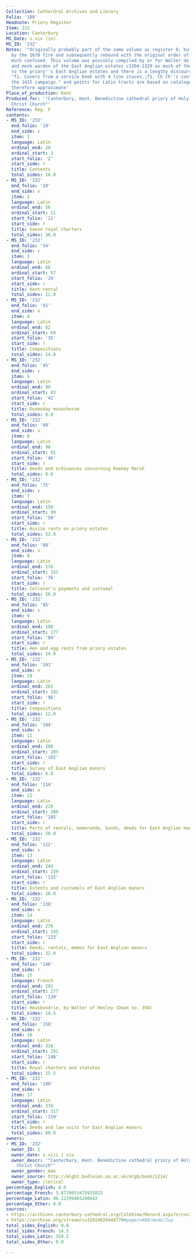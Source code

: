 ```yaml
---
Collection: Catherdral Archives and Library
Folia: '188'
Headnote: Priory Register
Item: 222
Location: Canterbury
MS_Date: s.xiv (in)
MS_ID: '232'
Notes: '"Originally probably part of the same volume as register O, but much damaged
  by the 1670 fire and subsequently rebound with the original order of the folios
  much confused. This volume was possibly compiled by or for Walter de Norwich, cellarer
  and monk warden of the East Anglian estates c1304-1329 as much of the material pertains
  to the priory''s East Anglian estates and there is a lengthy discourse on the cellarer.";
  "fi. Covers from a service book with 4 line staves.;f1. Ch Ch''s contribution to
  the 1415 campaign." end points for Latin tracts are based on catalogue entries and
  therefore approximate'
Place_of_production: Kent
Produced_for: '"Canterbury, Kent. Benedictine cathedral priory of Holy Trinity or
  Christ Church"'
Reference: Reg. P
contents:
- MS_ID: '232'
  end_folio: '10'
  end_side: v
  item: 1
  language: Latin
  ordinal_end: 20
  ordinal_start: 3
  start_folio: '2'
  start_side: r
  title: Contents
  total_sides: 18.0
- MS_ID: '232'
  end_folio: '28'
  end_side: v
  item: 2
  language: Latin
  ordinal_end: 56
  ordinal_start: 21
  start_folio: '11'
  start_side: r
  title: Saxon royal charters
  total_sides: 36.0
- MS_ID: '232'
  end_folio: '34'
  end_side: v
  item: 3
  language: Latin
  ordinal_end: 68
  ordinal_start: 57
  start_folio: '29'
  start_side: r
  title: Kent rental
  total_sides: 12.0
- MS_ID: '232'
  end_folio: '41'
  end_side: v
  item: 4
  language: Latin
  ordinal_end: 82
  ordinal_start: 69
  start_folio: '35'
  start_side: r
  title: Compositions
  total_sides: 14.0
- MS_ID: '232'
  end_folio: '45'
  end_side: v
  item: 5
  language: Latin
  ordinal_end: 90
  ordinal_start: 83
  start_folio: '42'
  start_side: r
  title: Doomsday monachorum
  total_sides: 8.0
- MS_ID: '232'
  end_folio: '49'
  end_side: v
  item: 6
  language: Latin
  ordinal_end: 98
  ordinal_start: 91
  start_folio: '46'
  start_side: r
  title: Deeds and ordinances concerning Romney Marsh
  total_sides: 8.0
- MS_ID: '232'
  end_folio: '75'
  end_side: v
  item: 7
  language: Latin
  ordinal_end: 150
  ordinal_start: 99
  start_folio: '50'
  start_side: r
  title: Assize rents on priory estates
  total_sides: 52.0
- MS_ID: '232'
  end_folio: '88'
  end_side: v
  item: 8
  language: Latin
  ordinal_end: 176
  ordinal_start: 151
  start_folio: '76'
  start_side: r
  title: Cellarer's payments and custumal
  total_sides: 26.0
- MS_ID: '232'
  end_folio: '95'
  end_side: v
  item: 9
  language: Latin
  ordinal_end: 190
  ordinal_start: 177
  start_folio: '89'
  start_side: r
  title: Hen and egg rents from priory estates
  total_sides: 14.0
- MS_ID: '232'
  end_folio: '101'
  end_side: v
  item: 10
  language: Latin
  ordinal_end: 202
  ordinal_start: 191
  start_folio: '96'
  start_side: r
  title: Compositions
  total_sides: 12.0
- MS_ID: '232'
  end_folio: '104'
  end_side: v
  item: 11
  language: Latin
  ordinal_end: 208
  ordinal_start: 203
  start_folio: '102'
  start_side: r
  title: Survey of East Anglian manors
  total_sides: 6.0
- MS_ID: '232'
  end_folio: '114'
  end_side: v
  item: 12
  language: Latin
  ordinal_end: 228
  ordinal_start: 209
  start_folio: '105'
  start_side: r
  title: Parts of rentals, memoranda, bonds, deeds for East Anglian manors
  total_sides: 20.0
- MS_ID: '232'
  end_folio: '122'
  end_side: v
  item: 13
  language: Latin
  ordinal_end: 244
  ordinal_start: 229
  start_folio: '115'
  start_side: r
  title: Extents and custumals of East Anglian manors
  total_sides: 16.0
- MS_ID: '232'
  end_folio: '138'
  end_side: v
  item: 14
  language: Latin
  ordinal_end: 276
  ordinal_start: 245
  start_folio: '123'
  start_side: r
  title: Deeds, rentals, memos for East Anglian manors
  total_sides: 32.0
- MS_ID: '232'
  end_folio: '146'
  end_side: r
  item: 15
  language: French
  ordinal_end: 291
  ordinal_start: 277
  start_folio: '139'
  start_side: r
  title: Housbondrie, by Walter of Henley (Dean no. 394)
  total_sides: 14.5
- MS_ID: '232'
  end_folio: '158'
  end_side: v
  item: 16
  language: Latin
  ordinal_end: 316
  ordinal_start: 291
  start_folio: '146'
  start_side: r
  title: Royal charters and statutes
  total_sides: 25.5
- MS_ID: '232'
  end_folio: '188'
  end_side: v
  item: 17
  language: Latin
  ordinal_end: 376
  ordinal_start: 317
  start_folio: '159'
  start_side: r
  title: Deeds and law suits for East Anglian manors
  total_sides: 60.0
owners:
- MS_ID: '232'
  owner_ID: 1
  owner_date: s.xiii / xiv
  owner_descr: '"Canterbury, Kent. Benedictine cathedral priory of Holy Trinity or
    Christ Church"'
  owner_gender: man
  owner_source: http://mlgb3.bodleian.ox.ac.uk/mlgb/book/1214/
  owner_type: clerical
percentage_English: 0.0
percentage_French: 3.8770053475935833
percentage_Latin: 96.12299465240642
percentage_Other: 0.0
sources:
- https://archives.canterbury-cathedral.org/CalmView/Record.aspx?src=CalmView.Catalog&id=CCA-DCc%2fRegister%2fP
- https://archive.org/stream/cu31924029448770#page/n489/mode/2up
total_sides_English: 0.0
total_sides_French: 14.5
total_sides_Latin: 359.5
total_sides_Other: 0.0

---
```

